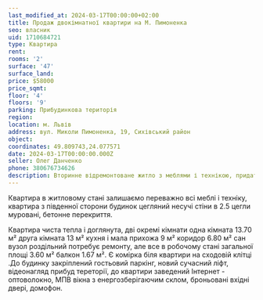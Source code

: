 ```yaml
---
last_modified_at: 2024-03-17T00:00:00+02:00
title: Продаж двокімнатної квартири на М. Пимоненка
seo: власник
uid: 1710684721
type: Квартира
rent:
rooms: '2'
surface: '47'
surface_land:
price: $58000
price_sqmt:
floor: '4'
floors: '9'
parking: Прибудинкова територія
region:
location: м. Львів
address: вул. Миколи Пимоненка, 19, Сихівський район
object:
coordinates: 49.809743,24.077571
date: 2024-03-17T00:00:00.000Z
seller: Олег Данченко
phone: 380676734626
description: Вторинне відремонтоване житло з меблями і технікою, придатне і готове для проживання
---
```


Квартира в житловому стані залишаємо переважно всі меблі і техніку, квартира з південної сторони будинок цегляний несучі стіни в 2.5 цегли муровані, бетонне перекриття.

Квартира чиста тепла і доглянута, дві окремі кімнати одна кімната 13.70 м² друга кімната 13 м² кухня і мала прихожа 9 м² коридор 6.80 м² сан вузол роздільний потребує ремонту, але все в робочому стані загальної площі 3.60 м² балкон 1.67 м². Є комірка біля квартири на сходовій клітці .До будинку закріплений гостьовий паркінг, новий сучасний ліфт, відеонагляд прибуд тереторії, до квартири заведений Інтернет - оптоволокно, МПВ вікна з енергозберігаючим склом, броньовані вхідні двері, домофон.

